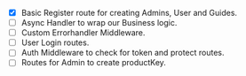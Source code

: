 - [x] Basic Register route for creating Admins, User and Guides.
- [ ] Async Handler to wrap our Business logic.
- [ ] Custom Errorhandler Middleware.
- [ ] User Login routes.
- [ ] Auth Middleware to check for token and protect routes. 
- [ ] Routes for Admin to create productKey.